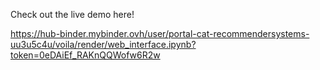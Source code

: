 Check out the live demo here! 

https://hub-binder.mybinder.ovh/user/portal-cat-recommendersystems-uu3u5c4u/voila/render/web_interface.ipynb?token=0eDAiEf_RAKnQQWofw6R2w
